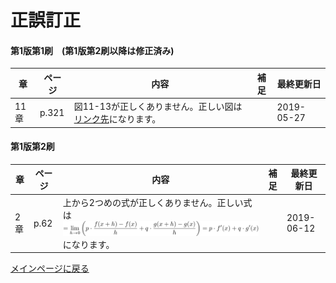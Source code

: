 # 正誤訂正

#### 第1版第1刷　(第1版第2刷以降は修正済み)
|章  |ページ  |内容　　　　　　　|補足|最終更新日|
|---|---|---|---|---|
|11章|p.321|図11-13が正しくありません。正しい図は[リンク先](images/fig11-13-m.png)になります。||2019-05-27|

#### 第1版第2刷
|章  |ページ  |内容　　　　　　　|補足|最終更新日|
|---|---|---|---|---|
|2章|p.62|上から2つめの式が正しくありません。正しい式は![](images/formula-02-05-06-2-new.png)になります。||2019-06-12|


[メインページに戻る](./README.md)